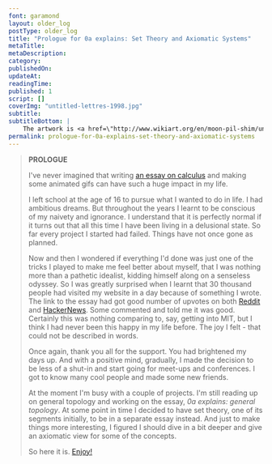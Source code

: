 ```yaml
---
font: garamond
layout: older_log
postType: older_log
title: "Prologue for 0a explains: Set Theory and Axiomatic Systems"
metaTitle:
metaDescription:
category:
publishedOn:
updateAt:
readingTime:
published: 1
script: []
coverImg: "untitled-lettres-1998.jpg"
subtitle:
subtitleBottom: |
    The artwork is <a href=\"http://www.wikiart.org/en/moon-pil-shim/untitled-lettres-1998\"><i>Untitled (Lettres)</i></a> by <a href=\"http://fr.wikipedia.org/wiki/Moon_Pil_Shim\">Moon-Pil Shim</a>, 1998.
permalink: prologue-for-0a-explains-set-theory-and-axiomatic-systems
---
```



><p class="text-center"><b>PROLOGUE </b> </p>
>
>I've never imagined that writing <a href="http://0a.io/0a-explains-calculus">an essay on calculus</a> and making some animated gifs can have such a huge impact in my life.
>
>I left school at the age of 16 to pursue what I wanted to do in life. I had ambitious dreams. But throughout the years I learnt to be conscious of my naivety and ignorance. I understand that it is perfectly normal if it turns out that all this time I have been living in a delusional state. So far every project I started had failed. Things have not once gone as planned.
>
>
>Now and then I wondered if everything I'd done was just one of the tricks I played to make me feel better about myself, that I was nothing more than a pathetic idealist, kidding himself along on a senseless odyssey. So I was greatly surprised when I learnt that 30 thousand people had visited my website in a day because of something I wrote. The link to the essay had got good number of upvotes on both <a target="_blank" href="/0a-explains-calculus">Reddit</a> and <a target="_blank" href="https://news.ycombinator.com/item?id=8523150">HackerNews</a>. Some commented and told me it was good. Certainly this was nothing comparing to, say, getting into MIT, but I think I had never been this happy in my life before. The joy I felt - that could not be described in words.
>
>Once again, thank you all for the support. You had brightened my days up. And with a positive mind, gradually, I made the decision to be less of a shut-in and start going for meet-ups and conferences. I got to know many cool people and made some new friends.
>
>At the moment I'm busy with a couple of projects. I'm still reading up on general topology and working on the essay, <i>0a explains: general topology</i>. At some point in time I decided to have set theory, one of its segments initially, to be in a separate essay instead. And just to make things more interesting, I figured I should dive in a bit deeper and give an axiomatic view for some of the concepts.
>
>So here it is. <a href="/0a-explains-set-theory-and-axiomatic-systems-with-pics-and-gifs">Enjoy!</a>
